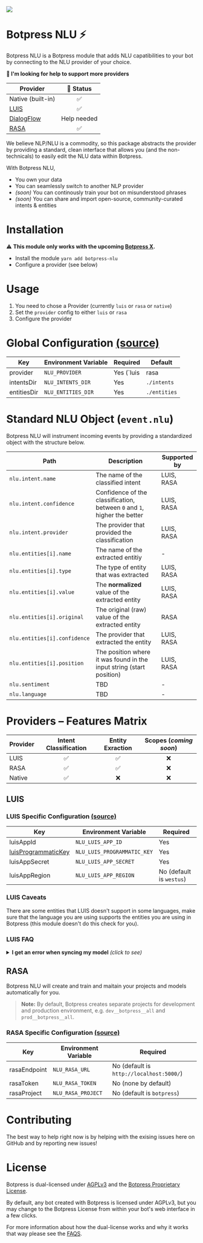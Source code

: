 <img src='https://raw.githubusercontent.com/botpress/botpress-nlu/master/assets/banner_demo.gif'>

# Botpress NLU ⚡

Botpress NLU is a Botpress module that adds NLU capatibilities to your bot by connecting to the NLU provider of your choice.

**🚧 I'm looking for help to support more providers**

| Provider | 🚩 Status |
| ------------- | :--------: |
| Native (built-in) | ✅ |
| [LUIS](https://www.luis.ai) | ✅ |
| [DialogFlow](https://dialogflow.com/) | Help needed |
| [RASA](https://github.com/RasaHQ/rasa_nlu) | ✅ |

We believe NLP/NLU is a commodity, so this package abstracts the provider by providing a standard, clean interface that allows you (and the non-technicals) to easily edit the NLU data within Botpress.

With Botpress NLU,

- You own your data
- You can seamlessly switch to another NLP provider
- _(soon)_ You can continously train your bot on misunderstood phrases
- _(soon)_ You can share and import open-source, community-curated intents & entities

# Installation

⚠️ **This module only works with the upcoming [Botpress X](https://github.com/botpress/botpress/tree/develop/x).**

- Install the module `yarn add botpress-nlu`
- Configure a provider (see below)

# Usage

1. You need to chose a Provider (currently `luis` or `rasa` or `native`)
2. Set the `provider` config to either `luis` or `rasa`
3. Configure the provider

# Global Configuration [(source)](https://github.com/botpress/botpress-nlu/blob/master/src/index.js#L17-L22)

| Key | Environment Variable | Required | Default |
| ------------- | -------- | ----- | ---- |
| provider | `NLU_PROVIDER` | Yes (`luis|rasa|native`) | `native` |
| intentsDir | `NLU_INTENTS_DIR` | Yes | `./intents` |
| entitiesDir | `NLU_ENTITIES_DIR` | Yes | `./entities` |

# Standard NLU Object (`event.nlu`)

Botpress NLU will instrument incoming events by providing a standardized object with the structure below.

| Path | Description | Supported by |
| ---- | ----------- | ---- |
| `nlu.intent.name` | The name of the classified intent | LUIS, RASA |
| `nlu.intent.confidence` | Confidence of the classification, between `0` and `1`, higher the better | LUIS, RASA |
| `nlu.intent.provider` | The provider that provided the classification | LUIS, RASA |
| `nlu.entities[i].name` | The name of the extracted entitiy | - |
| `nlu.entities[i].type` | The type of entity that was extracted | LUIS, RASA |
| `nlu.entities[i].value` | The **normalized** value of the extracted entity | LUIS, RASA |
| `nlu.entities[i].original` | The original (raw) value of the extracted entity | RASA |
| `nlu.entities[i].confidence` | The provider that extracted the entity | LUIS, RASA |
| `nlu.entities[i].position` | The position where it was found in the input string (start position) | LUIS, RASA |
| `nlu.sentiment` | TBD | - |
| `nlu.language` | TBD | - |

# Providers – Features Matrix

| Provider | Intent Classification | Entity Exraction | Scopes (*coming soon*) |
| ----- | :-----: | :-----: | :-----: |
| LUIS | ✅ | ✅ | ❌ |
| RASA | ✅ | ✅ | ❌ |
| Native | ✅ | ❌ | ❌ |

## LUIS

### LUIS Specific Configuration [(source)](https://github.com/botpress/botpress-nlu/blob/master/src/index.js#L23-L27)

| Key | Environment Variable | Required |
| ------------- | -------- | ----- |
| luisAppId | `NLU_LUIS_APP_ID` | Yes |
| [luisProgrammaticKey](https://docs.microsoft.com/en-us/azure/cognitive-services/luis/manage-keys) | `NLU_LUIS_PROGRAMMATIC_KEY` | Yes |
| luisAppSecret | `NLU_LUIS_APP_SECRET` | Yes |
| luisAppRegion | `NLU_LUIS_APP_REGION` | No (default is `westus`) |

### LUIS Caveats

There are some entities that LUIS doesn't support in some languages, make sure that the language you are using supports the entities you are using in Botpress (this module doesn't do this check for you).

### LUIS FAQ

<details>
  <summary><strong>I get an error when syncing my model</strong> <i>(click to see)</i></summary>
  Make sure that:
  
  - You have enough labels (min 2) for the intent
  - The entities you are using are supported by your app's language
</details>

## RASA

Botpress NLU will create and train and maitain your projects and models automatically for you. 

> **Note:** By default, Botpress creates separate projects for development and production environment, e.g. `dev__botpress__all` and `prod__botpress__all`.

### RASA Specific Configuration [(source)](https://github.com/botpress/botpress-nlu/blob/master/src/index.js#L29-L32)

| Key | Environment Variable | Required |
| ------------- | -------- | ----- |
| rasaEndpoint | `NLU_RASA_URL` | No (default is `http://localhost:5000/`) |
| rasaToken | `NLU_RASA_TOKEN` | No (none by default) |
| rasaProject | `NLU_RASA_PROJECT` | No (default is `botpress`) |

# Contributing

The best way to help right now is by helping with the exising issues here on GitHub and by reporting new issues!

# License

Botpress is dual-licensed under [AGPLv3](/licenses/LICENSE_AGPL3) and the [Botpress Proprietary License](/licenses/LICENSE_BOTPRESS).

By default, any bot created with Botpress is licensed under AGPLv3, but you may change to the Botpress License from within your bot's web interface in a few clicks.

For more information about how the dual-license works and why it works that way please see the <a href="https://botpress.io/faq">FAQS</a>.
